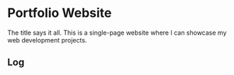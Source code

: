 # Portfolio Website

The title says it all. This is a single-page website where I can showcase my web development projects. 

## Log
